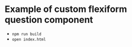 Example of custom flexiform question component
==============================================

 * `npm run build`
 * `open index.html`
